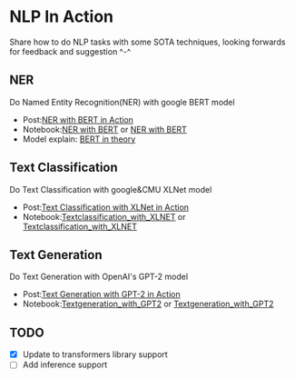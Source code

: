 # NLP In Action
Share how to do NLP tasks with some SOTA techniques, looking forwards for feedback and suggestion ^-^ 

## NER
Do Named Entity Recognition(NER) with google BERT model
- Post:[NER with BERT in Action](https://medium.com/@yingbiao/ner-with-bert-in-action-936ff275bc73)
- Notebook:[NER with BERT](https://github.com/billpku/NLP_In_Action/blob/master/NER_with_BERT.ipynb) or [NER with BERT](https://nbviewer.jupyter.org/github/billpku/NLP_In_Action/blob/master/NER_with_BERT.ipynb)
- Model explain: [BERT in theory](https://medium.com/@yingbiao/bert-in-theory-394f382895a1)

## Text Classification 
Do Text Classification with google&CMU XLNet model
- Post:[Text Classification with XLNet in Action](https://medium.com/@yingbiao/text-classification-with-xlnet-in-action-869029246f7e)
- Notebook:[Textclassification_with_XLNET](https://github.com/billpku/NLP_In_Action/blob/master/Textclassification_with_XLNET.ipynb) or [Textclassification_with_XLNET](https://nbviewer.jupyter.org/github/billpku/NLP_In_Action/blob/master/Textclassification_with_XLNET.ipynb)

## Text Generation
Do Text Generation with OpenAI's GPT-2 model
- Post:[Text Generation with GPT-2 in Action](https://medium.com/@yingbiao/text-generation-with-gpt-2-in-action-174e0335e1f6)
- Notebook:[Textgeneration_with_GPT2](https://github.com/billpku/NLP_In_Action/blob/master/Textgeneration_with_GPT2.ipynb) or [Textgeneration_with_GPT2](https://nbviewer.jupyter.org/github/billpku/NLP_In_Action/blob/master/Textgeneration_with_GPT2.ipynb)

## TODO
- [X] Update to transformers library support 
- [ ] Add inference support
